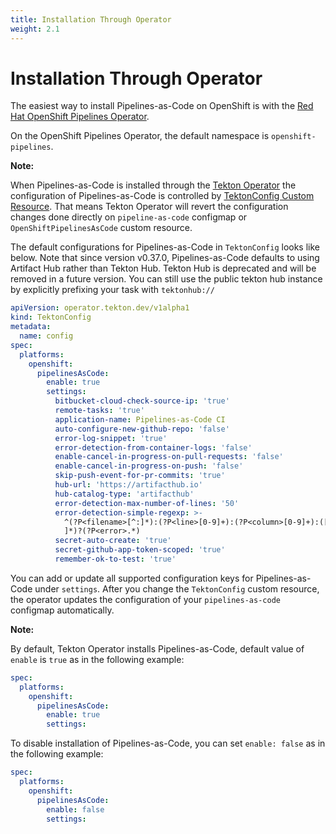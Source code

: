 ```yaml
---
title: Installation Through Operator
weight: 2.1
---
```

# Installation Through Operator

The easiest way to install Pipelines-as-Code on OpenShift is with the [Red Hat OpenShift Pipelines Operator](https://docs.openshift.com/container-platform/latest/cicd/pipelines/installing-pipelines.html).

On the OpenShift Pipelines Operator, the default namespace is `openshift-pipelines`.

**Note:**

When Pipelines-as-Code is installed through the [Tekton Operator](https://github.com/tektoncd/operator) the configuration of Pipelines-as-Code is
controlled by [TektonConfig Custom Resource](https://github.com/tektoncd/operator/blob/main/docs/TektonConfig.md#openshiftpipelinesascode).
That means Tekton Operator will revert the configuration changes done directly
on `pipeline-as-code` configmap or `OpenShiftPipelinesAsCode` custom resource.

The default configurations for Pipelines-as-Code in `TektonConfig` looks like
below.
Note that since version v0.37.0, Pipelines-as-Code defaults to using Artifact
Hub rather than Tekton Hub. Tekton Hub is deprecated and will be removed in a
future version. You can still use the public tekton hub instance  by explicitly
prefixing your task with `tektonhub://`

```yaml
apiVersion: operator.tekton.dev/v1alpha1
kind: TektonConfig
metadata:
  name: config
spec:
  platforms:
    openshift:
      pipelinesAsCode:
        enable: true
        settings:
          bitbucket-cloud-check-source-ip: 'true'
          remote-tasks: 'true'
          application-name: Pipelines-as-Code CI
          auto-configure-new-github-repo: 'false'
          error-log-snippet: 'true'
          error-detection-from-container-logs: 'false'
          enable-cancel-in-progress-on-pull-requests: 'false'
          enable-cancel-in-progress-on-push: 'false'
          skip-push-event-for-pr-commits: 'true'
          hub-url: 'https://artifacthub.io'
          hub-catalog-type: 'artifacthub'
          error-detection-max-number-of-lines: '50'
          error-detection-simple-regexp: >-
            ^(?P<filename>[^:]*):(?P<line>[0-9]+):(?P<column>[0-9]+):([
            ]*)?(?P<error>.*)
          secret-auto-create: 'true'
          secret-github-app-token-scoped: 'true'
          remember-ok-to-test: 'true'
```

You can add or update all supported configuration keys for Pipelines-as-Code under `settings`. After you change the `TektonConfig` custom resource, the operator updates the configuration of your `pipelines-as-code` configmap automatically.

**Note:**

By default, Tekton Operator installs Pipelines-as-Code, default value of `enable` is `true` as in the following example:

```yaml
spec:
  platforms:
    openshift:
      pipelinesAsCode:
        enable: true
        settings:

```

To disable installation of Pipelines-as-Code, you can set `enable: false` as in the following example:

```yaml
spec:
  platforms:
    openshift:
      pipelinesAsCode:
        enable: false
        settings:

```
